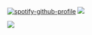 [![spotify-github-profile](https://spotify-github-profile.kittinanx.com/api/view?uid=8qjzua4g5ryvk12mr2oq10sp4&cover_image=true&theme=novatorem&show_offline=false&background_color=121212&interchange=true&bar_color=53b14f&bar_color_cover=true)](https://spotify-github-profile.kittinanx.com/api/view?uid=8qjzua4g5ryvk12mr2oq10sp4&redirect=true) ![](https://komarev.com/ghpvc/?username=your-github-username&color=blue)

![](https://64.media.tumblr.com/d7dc78f6634a210f5d711ad9010d20c3/4d131a85d53bafcd-a2/s2048x3072/6639d7bceec3b97fbfeba9ecaf99b6d112e4a7a7.pnj)
